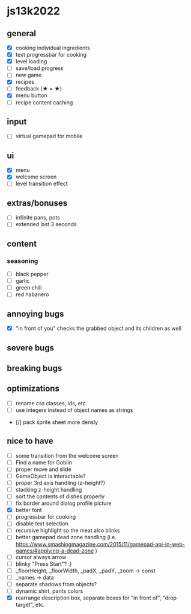 # js13k2022

## general
- [x] cooking individual ingredients
- [x] text progressbar for cooking
- [x] level loading
- [ ] save/load progress
- [ ] new game
- [x] recipes
- [ ] feedback (★ = &starf;)
- [x] menu button
- [ ] recipe content caching

## input
- [ ] virtual gamepad for mobile

## ui
- [x] menu
- [x] welcome screen
- [ ] level transition effect

## extras/bonuses
- [ ] infinite pans, pots
- [ ] extended last 3 seconds

## content
### seasoning
- [ ] black pepper
- [ ] garlic
- [ ] green chili
- [ ] red habanero

## annoying bugs
- [x] "in front of you" checks the grabbed object and its children as well

## severe bugs

## breaking bugs

## optimizations
- [ ] rename css classes, ids, etc.
- [ ] use integers instead of object names as strings
- [/] pack sprite sheet more densly

## nice to have
- [ ] some transition from the welcome screen
- [ ] Find a name for Goblin
- [ ] proper move and slide
- [ ] GameObject is interactable?
- [ ] proper 3rd axis handling (z-height?)
- [ ] stacking z-height handling
- [ ] sort the contents of dishes properly
- [ ] fix border around dialog profile picture
- [x] better font
- [ ] progressbar for cooking
- [ ] disable text selection
- [ ] recursive highlight so the meat also blinks
- [ ] better gamepad dead zone handling (i.e. https://www.smashingmagazine.com/2015/11/gamepad-api-in-web-games/#applying-a-dead-zone )
- [ ] cursor always arrow
- [ ] blinky "Press Start"? :)
- [ ] _floorHeight, _floorWidth, _padX, _padY, _zoom -> const
- [ ] _names -> data
- [ ] separate shadows from objects?
- [ ] dynamic shirt, pants colors
- [x] rearrange description box, separate boxes for "in front of", "drop target", etc.
